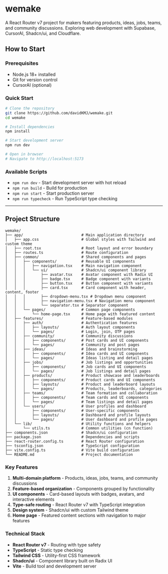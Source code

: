 # wemake

A React Router v7 project for makers featuring products, ideas, jobs, teams, and community discussions. Exploring web development with Supabase, CursorAI, Shadcn/ui, and Cloudflare.

## How to Start

### Prerequisites

- Node.js 18+ installed
- Git for version control
- CursorAI (optional)

### Quick Start

```bash
# Clone the repository
git clone https://github.com/davidKMJ/wemake.git
cd wemake

# Install dependencies
npm install

# Start development server
npm run dev

# Open in browser
# Navigate to http://localhost:5173
```

### Available Scripts

- `npm run dev` - Start development server with hot reload
- `npm run build` - Build for production
- `npm run start` - Start production server
- `npm run typecheck` - Run TypeScript type checking

---

## Project Structure

```
wemake/
├── app/                          # Main application directory
│   ├── app.css                   # Global styles with Tailwind and custom theme
│   ├── root.tsx                  # Root layout and error boundary
│   ├── routes.ts                 # Route configuration
│   ├── common/                   # Shared components and pages
│   │   ├── components/           # Reusable UI components
│   │   │   ├── navigation.tsx    # Main navigation component
│   │   │   └── ui/               # Shadcn/ui component library
│   │   │       ├── avatar.tsx    # Avatar component with Radix UI
│   │   │       ├── badge.tsx     # Badge component with variants
│   │   │       ├── button.tsx    # Button component with variants
│   │   │       ├── card.tsx      # Card component with header, content, footer
│   │   │       ├── dropdown-menu.tsx # Dropdown menu component
│   │   │       ├── navigation-menu.tsx # Navigation menu component
│   │   │       └── separator.tsx # Separator component
│   │   └── pages/                # Common page components
│   │       └── home-page.tsx     # Home page with featured content
│   ├── features/                 # Feature-based modules
│   │   ├── auth/                 # Authentication features
│   │   │   ├── layouts/          # Auth layout components
│   │   │   └── pages/            # Login, join, OTP pages
│   │   ├── community/            # Community discussions
│   │   │   ├── components/       # Post cards and UI components
│   │   │   └── pages/            # Community and post pages
│   │   ├── ideas/                # Ideas and brainstorming
│   │   │   ├── components/       # Idea cards and UI components
│   │   │   └── pages/            # Ideas listing and detail pages
│   │   ├── jobs/                 # Job listings and opportunities
│   │   │   ├── components/       # Job cards and UI components
│   │   │   └── pages/            # Job listings and detail pages
│   │   ├── products/             # Product showcase and leaderboards
│   │   │   ├── components/       # Product cards and UI components
│   │   │   ├── layouts/          # Product and leaderboard layouts
│   │   │   └── pages/            # Products, leaderboards, categories
│   │   ├── teams/                # Team formation and collaboration
│   │   │   ├── components/       # Team cards and UI components
│   │   │   └── pages/            # Team listings and detail pages
│   │   └── users/                # User profiles and dashboard
│   │       ├── components/       # User-specific components
│   │       ├── layouts/          # Dashboard and profile layouts
│   │       └── pages/            # User dashboard and profile pages
│   └── lib/                      # Utility functions and helpers
│       └── utils.ts              # Common utilities (cn function)
├── components.json               # Shadcn/ui configuration
├── package.json                  # Dependencies and scripts
├── react-router.config.ts        # React Router configuration
├── tsconfig.json                 # TypeScript configuration
├── vite.config.ts                # Vite build configuration
└── README.md                     # Project documentation
```

### Key Features

1. **Multi-domain platform** - Products, ideas, jobs, teams, and community discussions
2. **Feature-based organization** - Components grouped by functionality
3. **UI components** - Card-based layouts with badges, avatars, and interactive elements
4. **Type-safe routing** - React Router v7 with TypeScript integration
5. **Design system** - Shadcn/ui with custom Tailwind theme
6. **Home page** - Featured content sections with navigation to major features

### Technical Stack

- **React Router v7** - Routing with type safety
- **TypeScript** - Static type checking
- **Tailwind CSS** - Utility-first CSS framework
- **Shadcn/ui** - Component library built on Radix UI
- **Vite** - Build tool and development server
